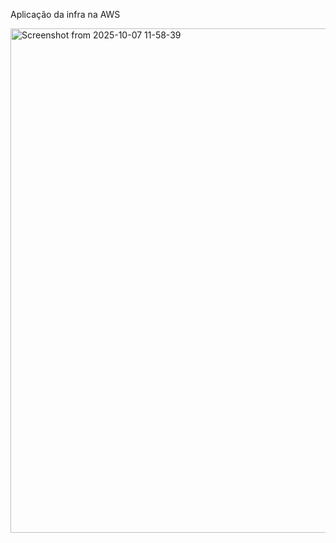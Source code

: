 Aplicação da infra na AWS

<img width="1171" height="807" alt="Screenshot from 2025-10-07 11-58-39" src="https://github.com/user-attachments/assets/188031e5-5d6d-4fa4-be85-84ed3ef7ee81" />
